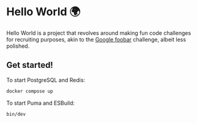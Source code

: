 # Hello World 🌍

Hello World is a project that revolves around making fun code challenges for recruiting purposes, akin to the [Google foobar](https://foobar.withgoogle.com/) challenge, albeit less polished.

## Get started!
To start PostgreSQL and Redis:
```bash
docker compose up
```

To start Puma and ESBuild:
```bash
bin/dev
```
